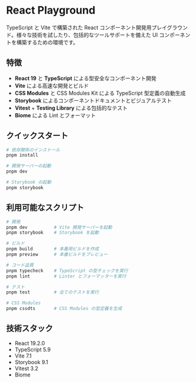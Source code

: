 # React Playground

TypeScript と Vite で構築された React コンポーネント開発用プレイグラウンド。様々な技術を試したり、包括的なツールサポートを備えた UI コンポーネントを構築するための環境です。

## 特徴

- **React 19** と **TypeScript** による型安全なコンポーネント開発
- **Vite** による高速な開発とビルド
- **CSS Modules** と CSS Modules Kit による TypeScript 型定義の自動生成
- **Storybook** によるコンポーネントドキュメントとビジュアルテスト
- **Vitest** + **Testing Library** による包括的なテスト
- **Biome** による Lint とフォーマット

## クイックスタート

```bash
# 依存関係のインストール
pnpm install

# 開発サーバーの起動
pnpm dev

# Storybook の起動
pnpm storybook
```

## 利用可能なスクリプト

```bash
# 開発
pnpm dev          # Vite 開発サーバーを起動
pnpm storybook    # Storybook を起動

# ビルド
pnpm build        # 本番用ビルドを作成
pnpm preview      # 本番ビルドをプレビュー

# コード品質
pnpm typecheck    # TypeScript の型チェックを実行
pnpm lint         # Linter とフォーマッターを実行

# テスト
pnpm test         # 全てのテストを実行

# CSS Modules
pnpm cssdts       # CSS Modules の型定義を生成
```

## 技術スタック

- React 19.2.0
- TypeScript 5.9
- Vite 7.1
- Storybook 9.1
- Vitest 3.2
- Biome
